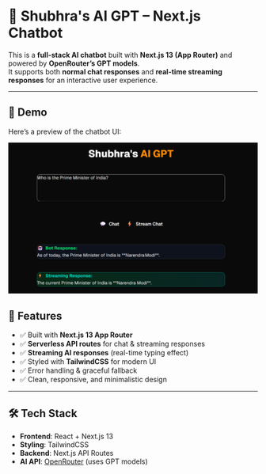 # 🤖 Shubhra's AI GPT – Next.js Chatbot

This is a **full-stack AI chatbot** built with **Next.js 13 (App Router)** and powered by **OpenRouter’s GPT models**.  
It supports both **normal chat responses** and **real-time streaming responses** for an interactive user experience.  

---

## 📸 Demo
Here’s a preview of the chatbot UI:

<p align="center">
  <img src="asset/pic1.png" alt="Chatbot Demo" width="600"/>
</p>

## 🚀 Features

- ✅ Built with **Next.js 13 App Router**
- ✅ **Serverless API routes** for chat & streaming responses
- ✅ **Streaming AI responses** (real-time typing effect)
- ✅ Styled with **TailwindCSS** for modern UI
- ✅ Error handling & graceful fallback
- ✅ Clean, responsive, and minimalistic design

---

## 🛠️ Tech Stack

- **Frontend**: React + Next.js 13  
- **Styling**: TailwindCSS  
- **Backend**: Next.js API Routes  
- **AI API**: [OpenRouter](https://openrouter.ai/) (uses GPT models)  


